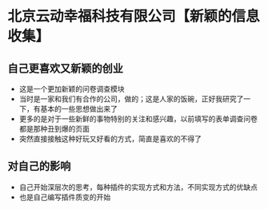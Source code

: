# 北京云动幸福科技有限公司【新颖的信息收集】

## 自己更喜欢又新颖的创业

* 这是一个更加新颖的问卷调查模块
* 当时是一家和我们有合作的公司，做的；这是人家的饭碗，正好我研究了一下，有基本的一些思想做出来了
* 更多的是对于一些新鲜的事物特别的关注和感兴趣，以前填写的表单调查问卷都是那种丑到爆的页面
* 突然直接接触这种好玩又好看的方式，简直是喜欢的不得了

## 对自己的影响

* 自己开始深层次的思考，每种插件的实现方式和方法，不同实现方式的优缺点
* 也是自己编写插件质变的开始

